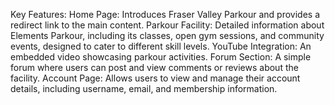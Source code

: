 Key Features:
Home Page: Introduces Fraser Valley Parkour and provides a redirect link to the main content.
Parkour Facility: Detailed information about Elements Parkour, including its classes, open gym sessions, and community events, designed to cater to different skill levels.
YouTube Integration: An embedded video showcasing parkour activities.
Forum Section: A simple forum where users can post and view comments or reviews about the facility.
Account Page: Allows users to view and manage their account details, including username, email, and membership information.
